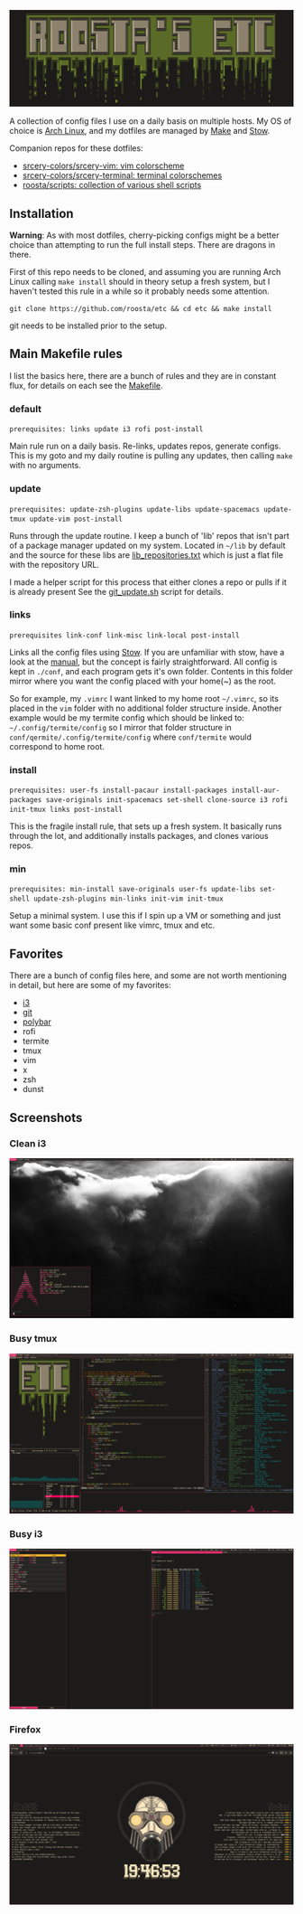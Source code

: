 ![title](https://raw.githubusercontent.com/roosta/assets/master/etc/title.png)

A collection of config files I use on a daily basis on multiple hosts. My OS of
choice is [Arch Linux](https://www.archlinux.org/), and my dotfiles are managed
by [Make](https://www.gnu.org/software/make/) and
[Stow](https://www.gnu.org/software/stow/).

Companion repos for these dotfiles:

- [srcery-colors/srcery-vim: vim colorscheme](https://github.com/srcery-colors/srcery-vim)
- [srcery-colors/srcery-terminal: terminal colorschemes](https://github.com/srcery-colors/srcery-terminal)
- [roosta/scripts: collection of various shell scripts](https://github.com/roosta/scripts)

## Installation

**Warning**: As with most dotfiles, cherry-picking configs might be a better
choice than attempting to run the full install steps. There are dragons in
there.

First of this repo needs to be cloned, and assuming you are running Arch Linux
calling `make install` should in theory setup a fresh system, but I haven't
tested this rule in a while so it probably needs some attention.
```shell
git clone https://github.com/roosta/etc && cd etc && make install
```

git needs to be installed prior to the setup.

## Main Makefile rules

I list the basics here, there are a bunch of rules and they are in constant
flux, for details on each see the [Makefile](Makefile).

### default

`prerequisites: links update i3 rofi post-install`

Main rule run on a daily basis. Re-links, updates repos, generate configs. This
is my goto and my daily routine is pulling any updates, then calling `make`
with no arguments.

### update

`prerequisites: update-zsh-plugins update-libs update-spacemacs update-tmux update-vim post-install`

Runs through the update routine. I keep a bunch of 'lib' repos that isn't part
of a package manager updated on my system. Located in `~/lib` by default and
the source for these libs are [lib_repositories.txt](lib_repositories.txt)
which is just a flat file with the repository URL.

I made a helper script for this process that either clones a repo or pulls if
it is already present See the [git_update.sh](scripts/git_update.sh)
script for details.

### links

`prerequisites link-conf link-misc link-local post-install`

Links all the config files using [Stow](https://www.gnu.org/software/stow/). If
you are unfamiliar with stow, have a look at the
[manual](https://www.gnu.org/software/stow/manual/), but the concept is fairly
straightforward. All config is kept in `./conf`, and each program gets it's own
folder. Contents in this folder mirror where you want the config placed with
your home(~) as the root.

So for example, my `.vimrc` I want linked to my home root `~/.vimrc`, so its
placed in the `vim` folder with no additional folder structure inside. Another
example would be my termite config which should be linked to:
`~/.config/termite/config` so I mirror that folder structure in
`conf/qermite/.config/termite/config` where `conf/termite` would correspond to
home root.

### install

`prerequisites: user-fs install-pacaur install-packages install-aur-packages save-originals init-spacemacs set-shell clone-source i3 rofi init-tmux links post-install`

This is the fragile install rule, that sets up a fresh system. It basically
runs through the lot, and additionally installs packages, and clones various
repos.

### min

`prerequisites: min-install save-originals user-fs update-libs set-shell update-zsh-plugins min-links init-vim init-tmux`

Setup a minimal system. I use this if I spin up a VM or something and just want
some basic conf present like vimrc, tmux and etc.

## Favorites

There are a bunch of config files here, and some are not worth mentioning in
detail, but here are some of my favorites:

- [i3](https://github.com/roosta/etc/tree/master/conf/i3)
- [git](https://github.com/roosta/etc/tree/master/conf/git)
- [polybar](https://github.com/roosta/etc/tree/master/conf/polybar)
- rofi
- termite
- tmux
- vim
- x
- zsh
- dunst


## Screenshots

###  Clean i3

![clean](https://raw.githubusercontent.com/roosta/assets/master/etc/clean.jpg)

### Busy tmux

![busy](https://raw.githubusercontent.com/roosta/assets/master/etc/busy.png)

### Busy i3

![busy2](https://raw.githubusercontent.com/roosta/assets/master/etc/busy2.png)

### Firefox

![firefox](https://raw.githubusercontent.com/roosta/assets/master/etc/firefox.png)
